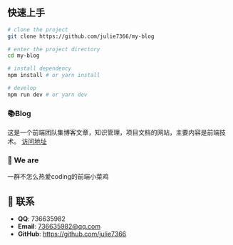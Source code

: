 ## 快速上手

```bash
# clone the project
git clone https://github.com/julie7366/my-blog

# enter the project directory
cd my-blog

# install dependency
npm install # or yarn install

# develop
npm run dev # or yarn dev
```

### 📚Blog
这是一个前端团队集博客文章，知识管理，项目文档的网站，主要内容是前端技术。
[访问地址](https://julie7366.github.io/my-blog)

### :see_no_evil: We are
一群不怎么热爱coding的前端小菜鸡

## :email: 联系
- **QQ**: 736635982
- **Email**:  <a href="mailto:736635982@qq.com">736635982@qq.com</a>
- **GitHub**: <https://github.com/julie7366>    

